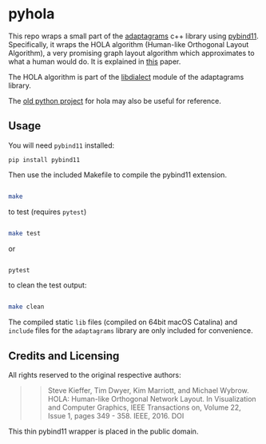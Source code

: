 # pyhola

This repo wraps a small part of the [adaptagrams](https://github.com/mjwybrow/adaptagrams) c++ library using [pybind11](https://github.com/pybind/pybind11). Specifically, it wraps the HOLA algorithm (Human-like Orthogonal Layout Algorithm), a very promising graph layout algorithm which approximates to what a human would do. It is explained in [this](https://skieffer.info/publications/kieffer2016hola.pdf) paper.

The HOLA algorithm is part of the [libdialect](http://www.adaptagrams.org/documentation/libdialect.html) module of the adaptagrams library.

The [old python project](https://github.com/skieffer/hola) for hola may also be useful for reference.


## Usage

You will need `pybind11` installed:

```
pip install pybind11
```

Then use the included Makefile to compile the pybind11 extension.

```bash

make

```

to test (requires `pytest`)

```bash

make test

```

or

```bash

pytest

```

to clean the test output:

```bash

make clean

```


The compiled static `lib` files (compiled on 64bit macOS Catalina) and `include` files for the `adaptagrams` library are only included for convenience.


## Credits and Licensing

All rights reserved to the original respective authors:

>>Steve Kieffer, Tim Dwyer, Kim Marriott, and Michael Wybrow.
HOLA: Human-like Orthogonal Network Layout. In Visualization and Computer Graphics, IEEE Transactions on, Volume 22, Issue 1, pages 349 - 358. IEEE, 2016. DOI

This thin pybind11 wrapper is placed in the public domain.

